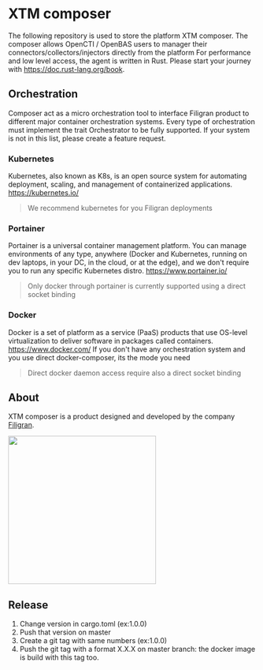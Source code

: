 # XTM composer

The following repository is used to store the platform XTM composer.
The composer allows OpenCTI / OpenBAS users to manager their connectors/collectors/injectors directly from the platform
For performance and low level access, the agent is written in Rust. Please start your journey
with https://doc.rust-lang.org/book.

## Orchestration

Composer act as a micro orchestration tool to interface Filigran product to different major container orchestration
systems.
Every type of orchestration must implement the trait Orchestrator to be fully supported.
If your system is not in this list, please create a feature request.

### Kubernetes

Kubernetes, also known as K8s, is an open source system for automating deployment, scaling, and management of
containerized applications. https://kubernetes.io/

> We recommend kubernetes for you Filigran deployments

### Portainer

Portainer is a universal container management platform. You can manage environments of any type, anywhere (Docker and
Kubernetes, running on dev laptops, in your DC, in the cloud, or at the edge), and we don't require you to run any
specific Kubernetes distro. https://www.portainer.io/

> Only docker through portainer is currently supported using a direct socket binding

### Docker

Docker is a set of platform as a service (PaaS) products that use OS-level virtualization to deliver software in
packages called containers. https://www.docker.com/
If you don't have any orchestration system and you use direct docker-composer, its the mode you need

> Direct docker daemon access require also a direct socket binding

## About

XTM composer is a product designed and developed by the company [Filigran](https://filigran.io).

<a href="https://filigran.io" alt="Filigran"><img src="https://github.com/OpenCTI-Platform/opencti/raw/master/.github/img/logo_filigran.png" width="300" /></a>

## Release

1. Change version in cargo.toml (ex:1.0.0)
2. Push that version on master
3. Create a git tag with same numbers (ex:1.0.0)
4. Push the git tag with a format X.X.X on master branch: the docker image is build with this tag too.